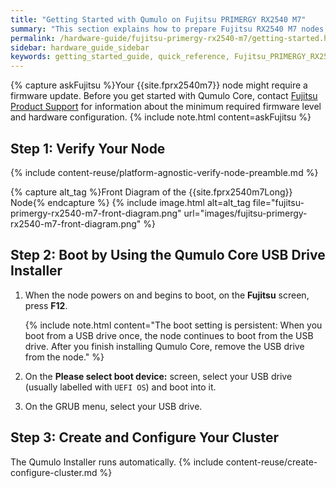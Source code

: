 ```yaml
---
title: "Getting Started with Qumulo on Fujitsu PRIMERGY RX2540 M7"
summary: "This section explains how to prepare Fujitsu RX2540 M7 nodes for creating a Qumulo cluster."
permalink: /hardware-guide/fujitsu-primergy-rx2540-m7/getting-started.html
sidebar: hardware_guide_sidebar
keywords: getting_started_guide, quick_reference, Fujitsu_PRIMERGY_RX2540_M7, Fujitsu, PRIMERGY, RX2540, 2540, M7
---
```


{% capture askFujitsu %}Your {{site.fprx2540m7}} node might require a firmware update. Before you get started with Qumulo Core, contact [Fujitsu Product Support](https://support.ts.fujitsu.com/) for information about the minimum required firmware level and hardware configuration.
{% include note.html content=askFujitsu %}

## Step 1: Verify Your Node
{% include content-reuse/platform-agnostic-verify-node-preamble.md %}

   {% capture alt_tag %}Front Diagram of the {{site.fprx2540m7Long}} Node{% endcapture %}
   {% include image.html alt=alt_tag file="fujitsu-primergy-rx2540-m7-front-diagram.png" url="images/fujitsu-primergy-rx2540-m7-front-diagram.png" %}


## Step 2: Boot by Using the Qumulo Core USB Drive Installer
1. When the node powers on and begins to boot, on the **Fujitsu** screen, press **F12**.

   {% include note.html content="The boot setting is persistent: When you boot from a USB drive once, the node continues to boot from the USB drive. After you finish installing Qumulo Core, remove the USB drive from the node." %}

1. On the **Please select boot device:** screen, select your USB drive (usually labelled with `UEFI OS`) and boot into it.

1. On the GRUB menu, select your USB drive.


## Step 3: Create and Configure Your Cluster
The Qumulo Installer runs automatically.
{% include content-reuse/create-configure-cluster.md %}
